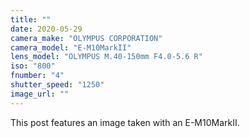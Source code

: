 ```yaml
---
title: ""
date: 2020-05-29
camera_make: "OLYMPUS CORPORATION"
camera_model: "E-M10MarkII"
lens_model: "OLYMPUS M.40-150mm F4.0-5.6 R"
iso: "800"
fnumber: "4"
shutter_speed: "1250"
image_url: ""
---
```


This post features an image taken with an E-M10MarkII.